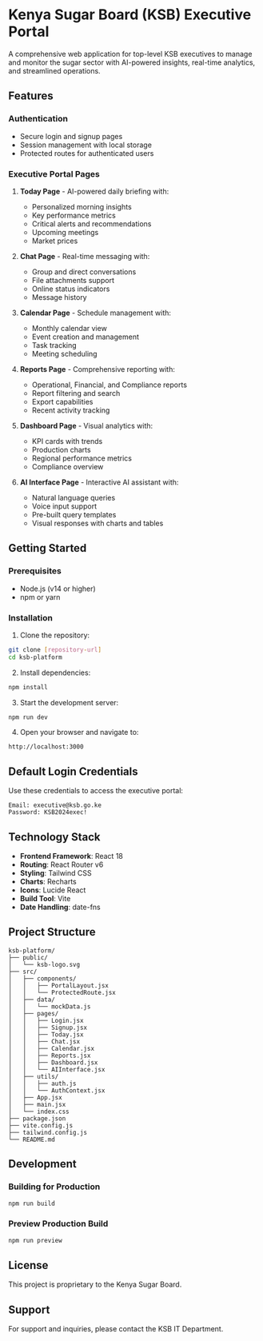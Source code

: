 # Kenya Sugar Board (KSB) Executive Portal

A comprehensive web application for top-level KSB executives to manage and monitor the sugar sector with AI-powered insights, real-time analytics, and streamlined operations.

## Features

### Authentication
- Secure login and signup pages
- Session management with local storage
- Protected routes for authenticated users

### Executive Portal Pages

1. **Today Page** - AI-powered daily briefing with:
   - Personalized morning insights
   - Key performance metrics
   - Critical alerts and recommendations
   - Upcoming meetings
   - Market prices

2. **Chat Page** - Real-time messaging with:
   - Group and direct conversations
   - File attachments support
   - Online status indicators
   - Message history

3. **Calendar Page** - Schedule management with:
   - Monthly calendar view
   - Event creation and management
   - Task tracking
   - Meeting scheduling

4. **Reports Page** - Comprehensive reporting with:
   - Operational, Financial, and Compliance reports
   - Report filtering and search
   - Export capabilities
   - Recent activity tracking

5. **Dashboard Page** - Visual analytics with:
   - KPI cards with trends
   - Production charts
   - Regional performance metrics
   - Compliance overview

6. **AI Interface Page** - Interactive AI assistant with:
   - Natural language queries
   - Voice input support
   - Pre-built query templates
   - Visual responses with charts and tables

## Getting Started

### Prerequisites
- Node.js (v14 or higher)
- npm or yarn

### Installation

1. Clone the repository:
```bash
git clone [repository-url]
cd ksb-platform
```

2. Install dependencies:
```bash
npm install
```

3. Start the development server:
```bash
npm run dev
```

4. Open your browser and navigate to:
```
http://localhost:3000
```

## Default Login Credentials

Use these credentials to access the executive portal:

```
Email: executive@ksb.go.ke
Password: KSB2024exec!
```

## Technology Stack

- **Frontend Framework**: React 18
- **Routing**: React Router v6
- **Styling**: Tailwind CSS
- **Charts**: Recharts
- **Icons**: Lucide React
- **Build Tool**: Vite
- **Date Handling**: date-fns

## Project Structure

```
ksb-platform/
├── public/
│   └── ksb-logo.svg
├── src/
│   ├── components/
│   │   ├── PortalLayout.jsx
│   │   └── ProtectedRoute.jsx
│   ├── data/
│   │   └── mockData.js
│   ├── pages/
│   │   ├── Login.jsx
│   │   ├── Signup.jsx
│   │   ├── Today.jsx
│   │   ├── Chat.jsx
│   │   ├── Calendar.jsx
│   │   ├── Reports.jsx
│   │   ├── Dashboard.jsx
│   │   └── AIInterface.jsx
│   ├── utils/
│   │   ├── auth.js
│   │   └── AuthContext.jsx
│   ├── App.jsx
│   ├── main.jsx
│   └── index.css
├── package.json
├── vite.config.js
├── tailwind.config.js
└── README.md
```

## Development

### Building for Production

```bash
npm run build
```

### Preview Production Build

```bash
npm run preview
```

## License

This project is proprietary to the Kenya Sugar Board.

## Support

For support and inquiries, please contact the KSB IT Department.
